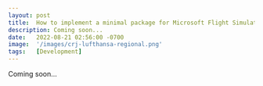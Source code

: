 ```yaml
---
layout: post
title:  How to implement a minimal package for Microsoft Flight Simulator
description: Coming soon...
date:   2022-08-21 02:56:00 -0700
image:  '/images/crj-lufthansa-regional.png'
tags:   [Development]
---
```

Coming soon...